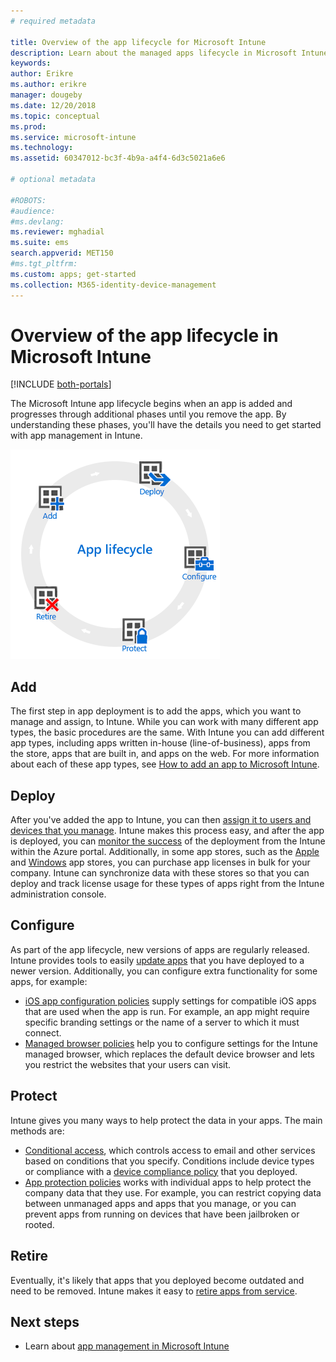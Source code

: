 ```yaml
---
# required metadata

title: Overview of the app lifecycle for Microsoft Intune
description: Learn about the managed apps lifecycle in Microsoft Intune. The app lifecycle involves adding, deploying, configuring, protecting, and retiring apps.
keywords:
author: Erikre
ms.author: erikre
manager: dougeby
ms.date: 12/20/2018
ms.topic: conceptual
ms.prod:
ms.service: microsoft-intune
ms.technology:
ms.assetid: 60347012-bc3f-4b9a-a4f4-6d3c5021a6e6

# optional metadata

#ROBOTS:
#audience:
#ms.devlang:
ms.reviewer: mghadial
ms.suite: ems
search.appverid: MET150
#ms.tgt_pltfrm:
ms.custom: apps; get-started
ms.collection: M365-identity-device-management
---
```


# Overview of the app lifecycle in Microsoft Intune

[!INCLUDE [both-portals](./includes/note-for-both-portals.md)]

The Microsoft Intune app lifecycle begins when an app is added and progresses through additional phases until you remove the app. By understanding these phases, you'll have the details you need to get started with app management in Intune.

![The app lifecycle - Add, deploy, configure, protect and retire.](./media/app-lifecycle.png "the Intune app lifecycle")

## Add

The first step in app deployment is to add the apps, which you want to manage and assign, to Intune. While you can work with many different app types, the basic procedures are the same. With  Intune you can add different app types, including apps written in-house (line-of-business), apps from the store, apps that are built in, and apps on the web. For more information about each of these app types, see [How to add an app to Microsoft Intune](apps-add.md). 

## Deploy

After you've added the app to Intune, you can then [assign it to users and devices that you manage](apps-deploy.md). Intune makes this process easy, and after the app is deployed, you can [monitor the success](apps-monitor.md) of the deployment from the Intune within the Azure portal. Additionally, in some app stores, such as the [Apple](vpp-apps-ios.md) and [Windows](windows-store-for-business.md) app stores, you can purchase app licenses in bulk for your company. Intune can synchronize data with these stores so that you can deploy and track license usage for these types of apps right from the Intune administration console.

## Configure

As part of the app lifecycle, new versions of apps are regularly released. Intune provides tools to easily [update apps](apps-add.md) that you have deployed to a newer version. Additionally, you can configure extra functionality for some apps, for example:
- [iOS app configuration policies](app-configuration-policies-use-ios.md) supply settings for compatible iOS apps that are used when the app is run. For example, an app might require specific branding settings or the name of a server to which it must connect.
- [Managed browser policies](app-configuration-managed-browser.md) help you to configure settings for the Intune managed browser, which replaces the default device browser and lets you restrict the websites that your users can visit.

## Protect

Intune gives you many ways to help protect the data in your apps. The main methods are:
- [Conditional access](conditional-access.md), which controls access to email and other services based on conditions that you specify. Conditions include device types or compliance with a [device compliance policy](device-compliance.md) that you deployed.
- [App protection policies](app-protection-policy.md) works with individual apps to help protect the company data that they use. For example, you can restrict copying data between unmanaged apps and apps that you manage, or you can prevent apps from running on devices that have been jailbroken or rooted.

## Retire

Eventually, it's likely that apps that you deployed become outdated and need to be removed. Intune makes it easy to [retire apps from service](device-management.md).

## Next steps

- Learn about [app management in Microsoft Intune](app-management.md)
